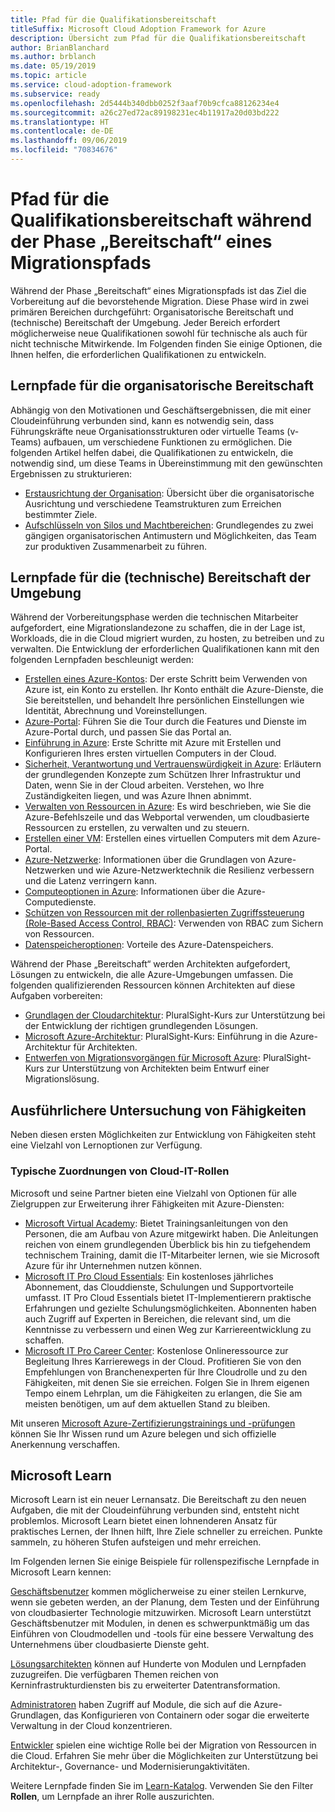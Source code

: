 ```yaml
---
title: Pfad für die Qualifikationsbereitschaft
titleSuffix: Microsoft Cloud Adoption Framework for Azure
description: Übersicht zum Pfad für die Qualifikationsbereitschaft
author: BrianBlanchard
ms.author: brblanch
ms.date: 05/19/2019
ms.topic: article
ms.service: cloud-adoption-framework
ms.subservice: ready
ms.openlocfilehash: 2d5444b340dbb0252f3aaf70b9cfca88126234e4
ms.sourcegitcommit: a26c27ed72ac89198231ec4b11917a20d03bd222
ms.translationtype: HT
ms.contentlocale: de-DE
ms.lasthandoff: 09/06/2019
ms.locfileid: "70834676"
---
```

# <a name="skills-readiness-path-during-the-ready-phase-of-a-migration-journey"></a>Pfad für die Qualifikationsbereitschaft während der Phase „Bereitschaft“ eines Migrationspfads

Während der Phase „Bereitschaft“ eines Migrationspfads ist das Ziel die Vorbereitung auf die bevorstehende Migration. Diese Phase wird in zwei primären Bereichen durchgeführt: Organisatorische Bereitschaft und (technische) Bereitschaft der Umgebung. Jeder Bereich erfordert möglicherweise neue Qualifikationen sowohl für technische als auch für nicht technische Mitwirkende. Im Folgenden finden Sie einige Optionen, die Ihnen helfen, die erforderlichen Qualifikationen zu entwickeln.

## <a name="organizational-readiness-learning-paths"></a>Lernpfade für die organisatorische Bereitschaft

Abhängig von den Motivationen und Geschäftsergebnissen, die mit einer Cloudeinführung verbunden sind, kann es notwendig sein, dass Führungskräfte neue Organisationsstrukturen oder virtuelle Teams (v-Teams) aufbauen, um verschiedene Funktionen zu ermöglichen. Die folgenden Artikel helfen dabei, die Qualifikationen zu entwickeln, die notwendig sind, um diese Teams in Übereinstimmung mit den gewünschten Ergebnissen zu strukturieren:

- [Erstausrichtung der Organisation](./index.md): Übersicht über die organisatorische Ausrichtung und verschiedene Teamstrukturen zum Erreichen bestimmter Ziele.
- [Aufschlüsseln von Silos und Machtbereichen](../organization/fiefdoms-silos.md): Grundlegendes zu zwei gängigen organisatorischen Antimustern und Möglichkeiten, das Team zur produktiven Zusammenarbeit zu führen.

## <a name="environmental-technical-readiness-learning-paths"></a>Lernpfade für die (technische) Bereitschaft der Umgebung

Während der Vorbereitungsphase werden die technischen Mitarbeiter aufgefordert, eine Migrationslandezone zu schaffen, die in der Lage ist, Workloads, die in die Cloud migriert wurden, zu hosten, zu betreiben und zu verwalten. Die Entwicklung der erforderlichen Qualifikationen kann mit den folgenden Lernpfaden beschleunigt werden:

- [Erstellen eines Azure-Kontos](/learn/modules/create-an-azure-account): Der erste Schritt beim Verwenden von Azure ist, ein Konto zu erstellen. Ihr Konto enthält die Azure-Dienste, die Sie bereitstellen, und behandelt Ihre persönlichen Einstellungen wie Identität, Abrechnung und Voreinstellungen.
- [Azure-Portal](/learn/modules/tour-azure-portal): Führen Sie die Tour durch die Features und Dienste im Azure-Portal durch, und passen Sie das Portal an.
- [Einführung in Azure](/learn/modules/welcome-to-azure): Erste Schritte mit Azure mit Erstellen und Konfigurieren Ihres ersten virtuellen Computers in der Cloud.
- [Sicherheit, Verantwortung und Vertrauenswürdigkeit in Azure](/learn/modules/intro-to-security-in-azure): Erläutern der grundlegenden Konzepte zum Schützen Ihrer Infrastruktur und Daten, wenn Sie in der Cloud arbeiten. Verstehen, wo Ihre Zuständigkeiten liegen, und was Azure Ihnen abnimmt.
- [Verwalten von Ressourcen in Azure](/learn/paths/manage-resources-in-azure): Es wird beschrieben, wie Sie die Azure-Befehlszeile und das Webportal verwenden, um cloudbasierte Ressourcen zu erstellen, zu verwalten und zu steuern.
- [Erstellen einer VM](/learn/modules/create-windows-virtual-machine-in-azure): Erstellen eines virtuellen Computers mit dem Azure-Portal.
- [Azure-Netzwerke](/learn/modules/intro-to-azure-networking): Informationen über die Grundlagen von Azure-Netzwerken und wie Azure-Netzwerktechnik die Resilienz verbessern und die Latenz verringern kann.
- [Computeoptionen in Azure](/learn/modules/intro-to-azure-compute): Informationen über die Azure-Computedienste.
- [Schützen von Ressourcen mit der rollenbasierten Zugriffssteuerung (Role-Based Access Control, RBAC)](/learn/modules/secure-azure-resources-with-rbac): Verwenden von RBAC zum Sichern von Ressourcen.
- [Datenspeicheroptionen](/learn/modules/intro-to-data-in-azure/index): Vorteile des Azure-Datenspeichers.

Während der Phase „Bereitschaft“ werden Architekten aufgefordert, Lösungen zu entwickeln, die alle Azure-Umgebungen umfassen. Die folgenden qualifizierenden Ressourcen können Architekten auf diese Aufgaben vorbereiten:

- [Grundlagen der Cloudarchitektur](https://app.pluralsight.com/library/courses/cloud-architecture-foundations): PluralSight-Kurs zur Unterstützung bei der Entwicklung der richtigen grundlegenden Lösungen.
- [Microsoft Azure-Architektur](https://app.pluralsight.com/library/courses/cloud-architecture-foundations): PluralSight-Kurs: Einführung in die Azure-Architektur für Architekten.
- [Entwerfen von Migrationsvorgängen für Microsoft Azure](https://app.pluralsight.com/library/courses/cloud-architecture-foundations): PluralSight-Kurs zur Unterstützung von Architekten beim Entwurf einer Migrationslösung.

## <a name="deeper-skills-exploration"></a>Ausführlichere Untersuchung von Fähigkeiten

Neben diesen ersten Möglichkeiten zur Entwicklung von Fähigkeiten steht eine Vielzahl von Lernoptionen zur Verfügung.

### <a name="typical-mappings-of-cloud-it-roles"></a>Typische Zuordnungen von Cloud-IT-Rollen

Microsoft und seine Partner bieten eine Vielzahl von Optionen für alle Zielgruppen zur Erweiterung ihrer Fähigkeiten mit Azure-Diensten:

- [Microsoft Virtual Academy](https://mva.microsoft.com/product-training/microsoft-azure): Bietet Trainingsanleitungen von den Personen, die am Aufbau von Azure mitgewirkt haben. Die Anleitungen reichen von einem grundlegenden Überblick bis hin zu tiefgehendem technischem Training, damit die IT-Mitarbeiter lernen, wie sie Microsoft Azure für ihr Unternehmen nutzen können.
- [Microsoft IT Pro Cloud Essentials](https://www.microsoft.com/azureessentials): Ein kostenloses jährliches Abonnement, das Clouddienste, Schulungen und Supportvorteile umfasst. IT Pro Cloud Essentials bietet IT-Implementierern praktische Erfahrungen und gezielte Schulungsmöglichkeiten. Abonnenten haben auch Zugriff auf Experten in Bereichen, die relevant sind, um die Kenntnisse zu verbessern und einen Weg zur Karriereentwicklung zu schaffen.
- [Microsoft IT Pro Career Center](https://www.microsoft.com/itpro): Kostenlose Onlineressource zur Begleitung Ihres Karrierewegs in der Cloud. Profitieren Sie von den Empfehlungen von Branchenexperten für Ihre Cloudrolle und zu den Fähigkeiten, mit denen Sie sie erreichen. Folgen Sie in Ihrem eigenen Tempo einem Lehrplan, um die Fähigkeiten zu erlangen, die Sie am meisten benötigen, um auf dem aktuellen Stand zu bleiben.

Mit unseren [Microsoft Azure-Zertifizierungstrainings und -prüfungen](https://www.microsoft.com/learning/azure-certification.aspx) können Sie Ihr Wissen rund um Azure belegen und sich offizielle Anerkennung verschaffen.

## <a name="microsoft-learn"></a>Microsoft Learn

Microsoft Learn ist ein neuer Lernansatz. Die Bereitschaft zu den neuen Aufgaben, die mit der Cloudeinführung verbunden sind, entsteht nicht problemlos. Microsoft Learn bietet einen lohnenderen Ansatz für praktisches Lernen, der Ihnen hilft, Ihre Ziele schneller zu erreichen. Punkte sammeln, zu höheren Stufen aufsteigen und mehr erreichen.

Im Folgenden lernen Sie einige Beispiele für rollenspezifische Lernpfade in Microsoft Learn kennen:

[Geschäftsbenutzer](/learn/browse/?roles=business-user) kommen möglicherweise zu einer steilen Lernkurve, wenn sie gebeten werden, an der Planung, dem Testen und der Einführung von cloudbasierter Technologie mitzuwirken. Microsoft Learn unterstützt Geschäftsbenutzer mit Modulen, in denen es schwerpunktmäßig um das Einführen von Cloudmodellen und -tools für eine bessere Verwaltung des Unternehmens über cloudbasierte Dienste geht.

[Lösungsarchitekten](/learn/browse/?roles=solution-architect) können auf Hunderte von Modulen und Lernpfaden zuzugreifen. Die verfügbaren Themen reichen von Kerninfrastrukturdiensten bis zu erweiterter Datentransformation.

[Administratoren](/learn/browse/?roles=administrator) haben Zugriff auf Module, die sich auf die Azure-Grundlagen, das Konfigurieren von Containern oder sogar die erweiterte Verwaltung in der Cloud konzentrieren.

[Entwickler](/learn/browse/?roles=developer&term=infrastructure) spielen eine wichtige Rolle bei der Migration von Ressourcen in die Cloud. Erfahren Sie mehr über die Möglichkeiten zur Unterstützung bei Architektur-, Governance- und Modernisierungaktivitäten.

Weitere Lernpfade finden Sie im [Learn-Katalog](/learn/browse). Verwenden Sie den Filter **Rollen**, um Lernpfade an ihrer Rolle auszurichten.
